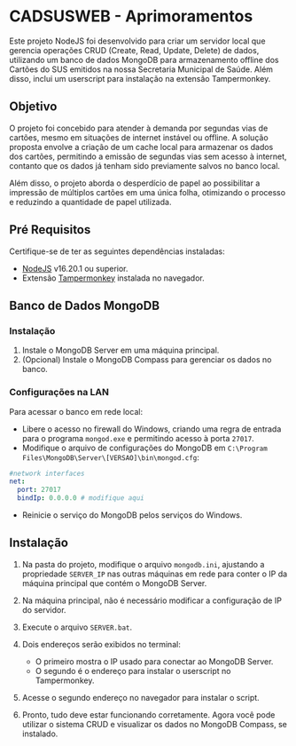 # CADSUSWEB - Aprimoramentos

Este projeto NodeJS foi desenvolvido para criar um servidor local que gerencia operações CRUD (Create, Read, Update, Delete) de dados, utilizando um banco de dados MongoDB para armazenamento offline dos Cartões do SUS emitidos na nossa Secretaria Municipal de Saúde. Além disso, inclui um userscript para instalação na extensão Tampermonkey.

## Objetivo

O projeto foi concebido para atender à demanda por segundas vias de cartões, mesmo em situações de internet instável ou offline. A solução proposta envolve a criação de um cache local para armazenar os dados dos cartões, permitindo a emissão de segundas vias sem acesso à internet, contanto que os dados já tenham sido previamente salvos no banco local.

Além disso, o projeto aborda o desperdício de papel ao possibilitar a impressão de múltiplos cartões em uma única folha, otimizando o processo e reduzindo a quantidade de papel utilizada.

## Pré Requisitos

Certifique-se de ter as seguintes dependências instaladas:

- [NodeJS](https://nodejs.org/) v16.20.1 ou superior.
- Extensão [Tampermonkey](https://www.tampermonkey.net/) instalada no navegador.

## Banco de Dados MongoDB

### Instalação

1. Instale o MongoDB Server em uma máquina principal.
2. (Opcional) Instale o MongoDB Compass para gerenciar os dados no banco.

### Configurações na LAN

Para acessar o banco em rede local:

- Libere o acesso no firewall do Windows, criando uma regra de entrada para o programa `mongod.exe` e permitindo acesso à porta `27017`.
- Modifique o arquivo de configurações do MongoDB em `C:\Program Files\MongoDB\Server\[VERSAO]\bin\mongod.cfg`:

```yaml
#network interfaces
net:
  port: 27017
  bindIp: 0.0.0.0 # modifique aqui
```

- Reinicie o serviço do MongoDB pelos serviços do Windows.

## Instalação

1.  Na pasta do projeto, modifique o arquivo `mongodb.ini`, ajustando a propriedade `SERVER_IP` nas outras máquinas em rede para conter o IP da máquina principal que contém o MongoDB Server.

2.  Na máquina principal, não é necessário modificar a configuração de IP do servidor.

3.  Execute o arquivo `SERVER.bat`.

4.  Dois endereços serão exibidos no terminal:

    - O primeiro mostra o IP usado para conectar ao MongoDB Server.
    - O segundo é o endereço para instalar o userscript no Tampermonkey.

5.  Acesse o segundo endereço no navegador para instalar o script.

6.  Pronto, tudo deve estar funcionando corretamente. Agora você pode utilizar o sistema CRUD e visualizar os dados no MongoDB Compass, se instalado.
